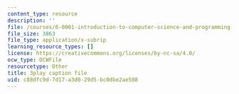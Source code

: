 ```yaml
---
content_type: resource
description: ''
file: /courses/6-0001-introduction-to-computer-science-and-programming-in-python-fall-2016/c88dfc9d7d17a3d029d5bc0dbe2ae508_-jjUoTiaSHw.srt
file_size: 3863
file_type: application/x-subrip
learning_resource_types: []
license: https://creativecommons.org/licenses/by-nc-sa/4.0/
ocw_type: OCWFile
resourcetype: Other
title: 3play caption file
uid: c88dfc9d-7d17-a3d0-29d5-bc0dbe2ae508
---
```

